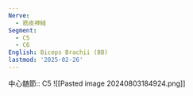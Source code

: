 ```yaml
---
Nerve:
  - 筋皮神経
Segment:
  - C5
  - C6
English: Biceps Brachii (BB)
lastmod: '2025-02-26'
---
```

中心髄節:: C5
![[Pasted image 20240803184924.png]]

